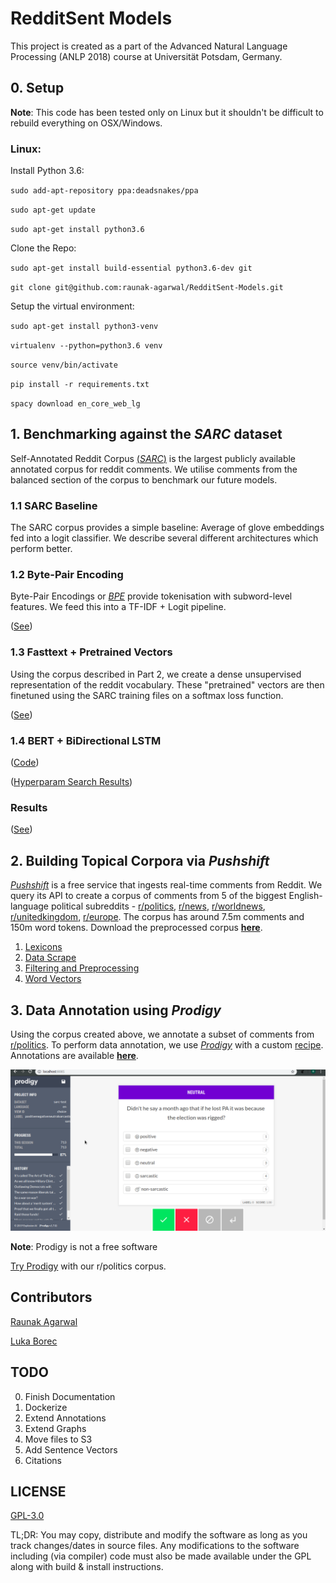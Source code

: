 # RedditSent Models

This project is created as a part of the Advanced Natural Language Processing (ANLP 2018) course at Universität Potsdam, Germany.   


## 0. Setup

**Note**: This code has been tested only on Linux but it shouldn't be difficult to rebuild everything on OSX/Windows. 

### Linux:

Install Python 3.6:

`sudo add-apt-repository ppa:deadsnakes/ppa`

`sudo apt-get update`

`sudo apt-get install python3.6`


Clone the Repo:

`sudo apt-get install build-essential python3.6-dev git`

`git clone git@github.com:raunak-agarwal/RedditSent-Models.git `

Setup the virtual environment: 

`sudo apt-get install python3-venv`

`virtualenv --python=python3.6 venv`

`source venv/bin/activate`

`pip install -r requirements.txt`

`spacy download en_core_web_lg`

## 1. Benchmarking against the *SARC* dataset 

Self-Annotated Reddit Corpus [(*SARC*)](https://github.com/NLPrinceton/SARC) is the largest publicly available annotated corpus for reddit comments. We utilise comments from the balanced section of the corpus to benchmark our future models. 

### 1.1 SARC Baseline
The SARC corpus provides a simple baseline: Average of glove embeddings fed into a logit classifier. We describe several different architectures which perform better. 

### 1.2 Byte-Pair Encoding
Byte-Pair Encodings or [*BPE*](https://github.com/bheinzerling/bpemb) provide tokenisation with subword-level features. We feed this into a TF-IDF + Logit pipeline. 

([See](utils/classifiers/baseline+subword.ipynb))

### 1.3 Fasttext + Pretrained Vectors
Using the corpus described in Part 2, we create a dense unsupervised representation of the reddit vocabulary. These "pretrained" vectors are then finetuned using the SARC training files on a softmax loss function. 

([See](docs/vectors.md))

### 1.4 BERT + BiDirectional LSTM
([Code](utils/classifiers/bert-hp.py))

([Hyperparam Search Results](results/bert_param_selection.txt))


### Results

([See](docs/results.md))


## 2. Building Topical Corpora via *Pushshift*

[*Pushshift*](http://pushshift.io/) is a free service that ingests real-time comments from Reddit. We query its API to create a corpus of comments from 5 of the biggest English-language political subreddits - [r/politics](http://reddit.com/r/politics), [r/news](http://reddit.com/r/news/), [r/worldnews](http://reddit.com/r/worldnews/), [r/unitedkingdom](http://reddit.com/r/unitedkingdom), [r/europe](http://reddit.com/r/europe/). The corpus has around 7.5m comments and  150m word tokens. Download the preprocessed corpus [**here**](https://tinyurl.com/y5rkylj4).


1. [Lexicons](docs/lexicons.md)
2. [Data Scrape](docs/data.md)
3. [Filtering and Preprocessing](docs/preprocessing.md)
4. [Word Vectors](docs/vectors.md)

## 3. Data Annotation using *Prodigy* 

Using the corpus created above, we annotate a subset of comments from [r/politics](https://reddit.com/r/politics/). To perform data annotation, we use [*Prodigy*](https://prodi.gy/) with a custom [recipe](utils/prodigy/recipe.py). Annotations are available [**here**](https://tinyurl.com/y5rkylj4).


![Prodigy](img/prodigy-example.gif)

**Note**: Prodigy is not a free software


[Try Prodigy](https://redditsent-corpus.serveo.net/) with our r/politics corpus. 


## Contributors

[Raunak Agarwal](https://github.com/raunak-agarwal)

[Luka Borec](https://github.com/lukaborec)

## TODO
0. Finish Documentation
1. Dockerize
2. Extend Annotations
3. Extend Graphs
4. Move files to S3
5. Add Sentence Vectors
6. Citations


## LICENSE

[GPL-3.0](https://www.gnu.org/licenses/gpl-3.0.en.html)

TL;DR: You may copy, distribute and modify the software as long as you track changes/dates in source files. Any modifications to the software including (via compiler) code must also be made available under the GPL along with build & install instructions.



